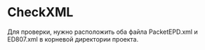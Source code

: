 # CheckXML

Для проверки, нужно расположить оба файла PacketEPD.xml и ED807.xml в корневой директории проекта.
